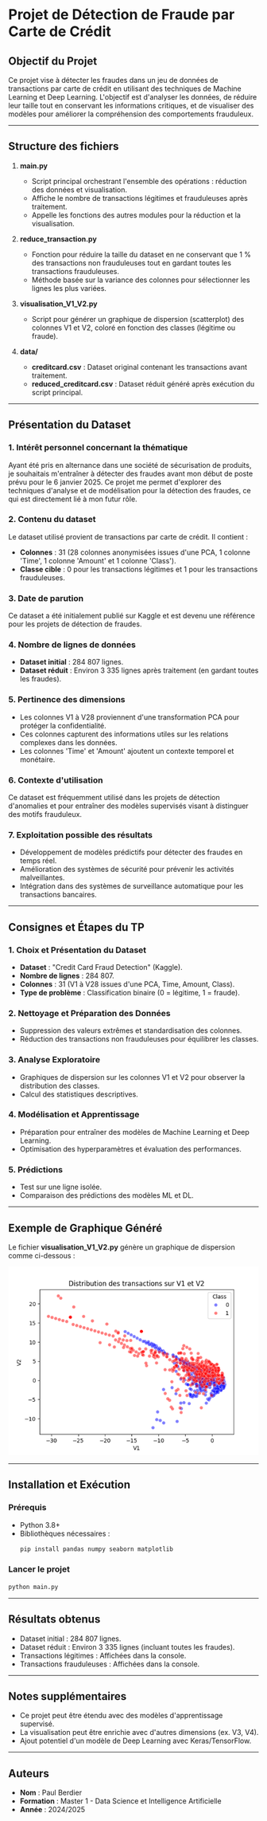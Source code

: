 # Projet de Détection de Fraude par Carte de Crédit

## Objectif du Projet
Ce projet vise à détecter les fraudes dans un jeu de données de transactions par carte de crédit en utilisant des techniques de Machine Learning et Deep Learning. L'objectif est d'analyser les données, de réduire leur taille tout en conservant les informations critiques, et de visualiser des modèles pour améliorer la compréhension des comportements frauduleux.

---

## Structure des fichiers

1. **main.py**
   - Script principal orchestrant l'ensemble des opérations : réduction des données et visualisation.
   - Affiche le nombre de transactions légitimes et frauduleuses après traitement.
   - Appelle les fonctions des autres modules pour la réduction et la visualisation.

2. **reduce_transaction.py**
   - Fonction pour réduire la taille du dataset en ne conservant que 1 % des transactions non frauduleuses tout en gardant toutes les transactions frauduleuses.
   - Méthode basée sur la variance des colonnes pour sélectionner les lignes les plus variées.

3. **visualisation_V1_V2.py**
   - Script pour générer un graphique de dispersion (scatterplot) des colonnes V1 et V2, coloré en fonction des classes (légitime ou fraude).

4. **data/**
   - **creditcard.csv** : Dataset original contenant les transactions avant traitement.
   - **reduced_creditcard.csv** : Dataset réduit généré après exécution du script principal.

---

## Présentation du Dataset

### 1. Intérêt personnel concernant la thématique
Ayant été pris en alternance dans une société de sécurisation de produits, je souhaitais m'entraîner à détecter des fraudes avant mon début de poste prévu pour le 6 janvier 2025. Ce projet me permet d'explorer des techniques d'analyse et de modélisation pour la détection des fraudes, ce qui est directement lié à mon futur rôle.

### 2. Contenu du dataset
Le dataset utilisé provient de transactions par carte de crédit. Il contient :
- **Colonnes** : 31 (28 colonnes anonymisées issues d'une PCA, 1 colonne 'Time', 1 colonne 'Amount' et 1 colonne 'Class').
- **Classe cible** : 0 pour les transactions légitimes et 1 pour les transactions frauduleuses.

### 3. Date de parution
Ce dataset a été initialement publié sur Kaggle et est devenu une référence pour les projets de détection de fraudes.

### 4. Nombre de lignes de données
- **Dataset initial** : 284 807 lignes.
- **Dataset réduit** : Environ 3 335 lignes après traitement (en gardant toutes les fraudes).

### 5. Pertinence des dimensions
- Les colonnes V1 à V28 proviennent d'une transformation PCA pour protéger la confidentialité.
- Ces colonnes capturent des informations utiles sur les relations complexes dans les données.
- Les colonnes 'Time' et 'Amount' ajoutent un contexte temporel et monétaire.

### 6. Contexte d'utilisation
Ce dataset est fréquemment utilisé dans les projets de détection d'anomalies et pour entraîner des modèles supervisés visant à distinguer des motifs frauduleux.

### 7. Exploitation possible des résultats
- Développement de modèles prédictifs pour détecter des fraudes en temps réel.
- Amélioration des systèmes de sécurité pour prévenir les activités malveillantes.
- Intégration dans des systèmes de surveillance automatique pour les transactions bancaires.

---

## Consignes et Étapes du TP

### 1. Choix et Présentation du Dataset
- **Dataset** : "Credit Card Fraud Detection" (Kaggle).
- **Nombre de lignes** : 284 807.
- **Colonnes** : 31 (V1 à V28 issues d'une PCA, Time, Amount, Class).
- **Type de problème** : Classification binaire (0 = légitime, 1 = fraude).

### 2. Nettoyage et Préparation des Données
- Suppression des valeurs extrêmes et standardisation des colonnes.
- Réduction des transactions non frauduleuses pour équilibrer les classes.

### 3. Analyse Exploratoire
- Graphiques de dispersion sur les colonnes V1 et V2 pour observer la distribution des classes.
- Calcul des statistiques descriptives.

### 4. Modélisation et Apprentissage
- Préparation pour entraîner des modèles de Machine Learning et Deep Learning.
- Optimisation des hyperparamètres et évaluation des performances.

### 5. Prédictions
- Test sur une ligne isolée.
- Comparaison des prédictions des modèles ML et DL.

---

## Exemple de Graphique Généré

Le fichier **visualisation_V1_V2.py** génère un graphique de dispersion comme ci-dessous :

![Graphique V1 vs V2](data/V1_V2.png)

---

## Installation et Exécution

### Prérequis
- Python 3.8+
- Bibliothèques nécessaires :
  ```bash
  pip install pandas numpy seaborn matplotlib
  ```

### Lancer le projet
```bash
python main.py
```

---

## Résultats obtenus
- Dataset initial : 284 807 lignes.
- Dataset réduit : Environ 3 335 lignes (incluant toutes les fraudes).
- Transactions légitimes : Affichées dans la console.
- Transactions frauduleuses : Affichées dans la console.

---

## Notes supplémentaires
- Ce projet peut être étendu avec des modèles d'apprentissage supervisé.
- La visualisation peut être enrichie avec d'autres dimensions (ex. V3, V4).
- Ajout potentiel d'un modèle de Deep Learning avec Keras/TensorFlow.

---

## Auteurs
- **Nom** : Paul Berdier
- **Formation** : Master 1 - Data Science et Intelligence Artificielle
- **Année** : 2024/2025

